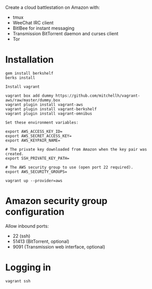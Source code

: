 Create a cloud battlestation on Amazon with:

* tmux
* WeeChat IRC client
* BitlBee for instant messaging
* Transmission BitTorrent daemon and curses client
* Tor

# Installation

```
gem install berkshelf
berks install

Install vagrant

vagrant box add dummy https://github.com/mitchellh/vagrant-aws/raw/master/dummy.box
vagrant plugin install vagrant-aws
vagrant plugin install vagrant-berkshelf
vagrant plugin install vagrant-omnibus

Set these environment variables:

export AWS_ACCESS_KEY_ID=
export AWS_SECRET_ACCESS_KEY=
export AWS_KEYPAIR_NAME=

# The private key downloaded from Amazon when the key pair was created.
export SSH_PRIVATE_KEY_PATH=

# The AWS security group to use (open port 22 required).
export AWS_SECURITY_GROUPS=

vagrant up --provider=aws
```

# Amazon security group configuration

Allow inbound ports:

* 22 (ssh)
* 51413 (BitTorrent, optional)
* 9091 (Transmission web interface, optional)

# Logging in

```
vagrant ssh
```
